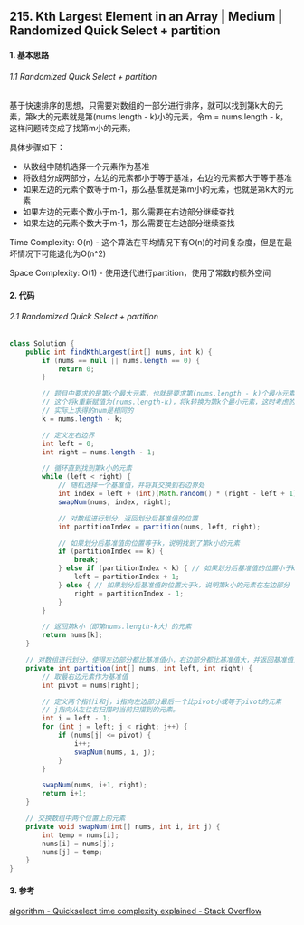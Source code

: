 ## 215. Kth Largest Element in an Array | Medium | Randomized Quick Select + partition
#### 1. 基本思路
###### 1.1 Randomized Quick Select + partition

​	基于快速排序的思想，只需要对数组的一部分进行排序，就可以找到第k大的元素，第k大的元素就是第(nums.length - k)小的元素，令m = nums.length - k，这样问题转变成了找第m小的元素。

具体步骤如下：

- 从数组中随机选择一个元素作为基准
- 将数组分成两部分，左边的元素都小于等于基准，右边的元素都大于等于基准
- 如果左边的元素个数等于m-1，那么基准就是第m小的元素，也就是第k大的元素
- 如果左边的元素个数小于m-1，那么需要在右边部分继续查找
- 如果左边的元素个数大于m-1，那么需要在左边部分继续查找

Time Complexity: O(n) - 这个算法在平均情况下有O(n)的时间复杂度，但是在最坏情况下可能退化为O(n^2)

Space Complexity: O(1) - 使用迭代进行partition，使用了常数的额外空间

#### 2. 代码
###### 2.1 Randomized Quick Select + partition

```java
class Solution {
    public int findKthLargest(int[] nums, int k) {
        if (nums == null || nums.length == 0) {
            return 0;
        }

        // 题目中要求的是第k个最大元素，也就是要求第(nums.length - k)个最小元素
        // 这个将k重新赋值为(nums.length-k)，将k转换为第k个最小元素，这时考虑的问题就是partition之后左边元素的个数，这样考虑起来比较自然
        // 实际上求得的num是相同的
        k = nums.length - k;

        // 定义左右边界
        int left = 0;
        int right = nums.length - 1;

        // 循环直到找到第k小的元素
        while (left < right) {
            // 随机选择一个基准值，并将其交换到右边界处
            int index = left + (int)(Math.random() * (right - left + 1));
            swapNum(nums, index, right);

            // 对数组进行划分，返回划分后基准值的位置
            int partitionIndex = partition(nums, left, right);

            // 如果划分后基准值的位置等于k，说明找到了第k小的元素
            if (partitionIndex == k) {
                break;
            } else if (partitionIndex < k) { // 如果划分后基准值的位置小于k，说明第k小的元素在右边部分
                left = partitionIndex + 1;
            } else { // 如果划分后基准值的位置大于k，说明第k小的元素在左边部分
                right = partitionIndex - 1;
            }
        }

        // 返回第k小（即第nums.length-k大）的元素
        return nums[k];        
    }

    // 对数组进行划分，使得左边部分都比基准值小，右边部分都比基准值大，并返回基准值最终所在位置
    private int partition(int[] nums, int left, int right) {
        // 取最右边元素作为基准值
        int pivot = nums[right];

        // 定义两个指针i和j，i指向左边部分最后一个比pivot小或等于pivot的元素
        // j指向从左往右扫描时当前扫描到的元素。
        int i = left - 1;
        for (int j = left; j < right; j++) {
            if (nums[j] <= pivot) {
                i++;
                swapNum(nums, i, j);
            }
        }

        swapNum(nums, i+1, right);
        return i+1;
    }

    // 交换数组中两个位置上的元素   
    private void swapNum(int[] nums, int i, int j) {
        int temp = nums[i];
        nums[i] = nums[j];
        nums[j] = temp;
    }
}
```

#### 3. 参考

[algorithm - Quickselect time complexity explained - Stack Overflow](https://stackoverflow.com/questions/56940793/quickselect-time-complexity-explained)